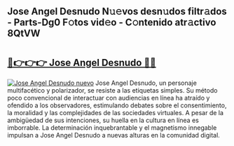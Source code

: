 ## Jose Angel Desnudo N𝚞𝚎vos desn𝚞dos filtr𝚊dos - Parts-Dg0 F𝚘tos vid𝚎o - C𝚘ntenido atr𝚊ctivo 8QtVW

# <h2><a href="http://mb6ov6a.tromn.icu/?c=Jose+Angel+Desnudo">🔗👉👉👉 Jose Angel Desnudo 🔗🔗</a></h2>

[![Jose Angel Desnudo nuevo](https://i.imgur.com/pEAQMta.gif)](http://mb6ov6a.tromn.icu/?c=Jose+Angel+Desnudo)
Jose Angel Desnudo, un personaje multifacético y polarizador, se resiste a las etiquetas simples. Su método poco convencional de interactuar con audiencias en línea ha atraído y ofendido a los observadores, estimulando debates sobre el consentimiento, la moralidad y las complejidades de las sociedades virtuales. A pesar de la ambigüedad de sus intenciones, su huella en la cultura en línea es imborrable. La determinación inquebrantable y el magnetismo innegable impulsan a Jose Angel Desnudo a nuevas alturas en la comunidad digital.
